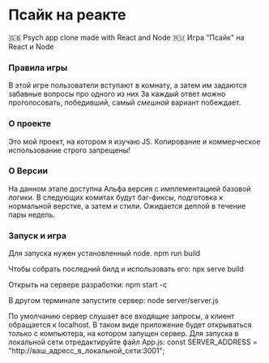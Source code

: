 # Псайк на реакте

🇬🇧 Psych app clone made with React and Node
🇷🇺 Игра "Псайк" на React и Node

### Правила игры

В этой игре пользователи вступают в комнату, а затем им задаются забавные вопросы про одного из них
За каждый ответ можно проголосовать, победивший, самый *смешной* вариант побеждает.

### О проекте

Это мой проект, на котором я изучаю JS. Копирование и коммерческое использование строго запрещены!

### О Версии

На данном этапе доступна Альфа версия с имплементацией базовой логики. В следующих комитах будут 
баг-фиксы, подготовка к нормальной верстке, а затем и стили. Ожидается деплой в течение пары недель.

### Запуск и игра
Для запуска нужен установленный node. 
    npm run build

Чтобы собрать последний билд и использовать его:
    npx serve build

Открыть на сервере разработки:
    npm start -c

В другом терминале запустите сервер:
    node server/server.js

По умолчанию сервер слушает все входящие запросы, а клиент обращается к localhost. В таком виде
приложение будет открываться только с компьютера, на котором запущен сервер. Для запуска в локальной сети
отредактируйте файл App.js:
    const SERVER_ADDRESS = "http://ваш_адресс_в_локальной_сети:3001";
